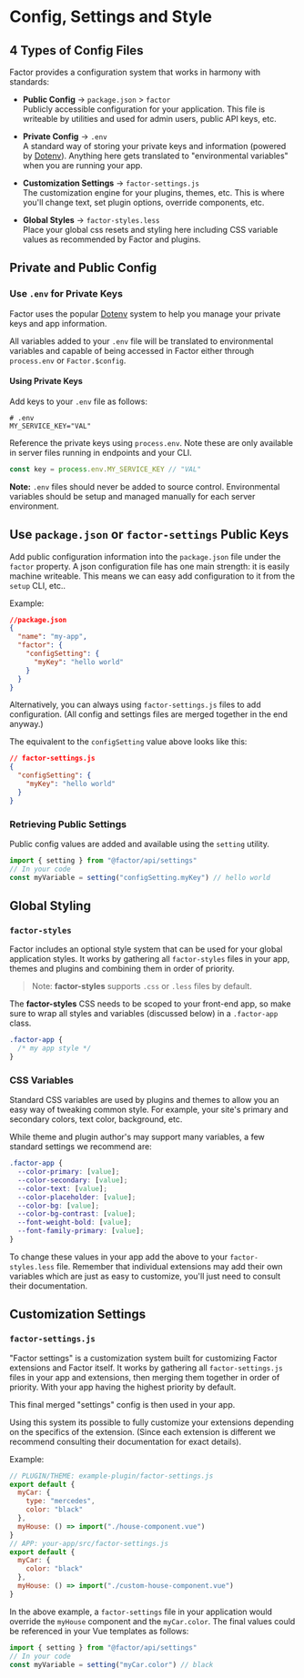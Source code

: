 # Config, Settings and Style

## 4 Types of Config Files

Factor provides a configuration system that works in harmony with standards:

- **Public Config** &rarr; `package.json` > `factor`<br> Publicly accessible configuration for your application. This file is writeable by utilities and used for admin users, public API keys, etc.

- **Private Config** &rarr; `.env`<br> A standard way of storing your private keys and information (powered by [Dotenv](https://github.com/motdotla/dotenv)). Anything here gets translated to "environmental variables" when you are running your app.

- **Customization Settings** &rarr; `factor-settings.js`<br> The customization engine for your plugins, themes, etc. This is where you'll change text, set plugin options, override components, etc.

- **Global Styles** &rarr; `factor-styles.less`<br> Place your global css resets and styling here including CSS variable values as recommended by Factor and plugins.

## Private and Public Config

### Use `.env` for Private Keys

Factor uses the popular [Dotenv](https://github.com/motdotla/dotenv) system to help you manage your private keys and app information.

All variables added to your `.env` file will be translated to environmental variables and capable of being accessed in Factor either through `process.env` or `Factor.$config`.

#### Using Private Keys

Add keys to your `.env` file as follows:

```git
# .env
MY_SERVICE_KEY="VAL"
```

Reference the private keys using `process.env`. Note these are only available in server files running in endpoints and your CLI.

```js
const key = process.env.MY_SERVICE_KEY // "VAL"
```

**Note:** `.env` files should never be added to source control. Environmental variables should be setup and managed manually for each server environment.

## Use `package.json` or `factor-settings` Public Keys

Add public configuration information into the `package.json` file under the `factor` property. A json configuration file has one main strength: it is easily machine writeable. This means we can easy add configuration to it from the `setup` CLI, etc..

Example:

```json
//package.json
{
  "name": "my-app",
  "factor": {
    "configSetting": {
      "myKey": "hello world"
    }
  }
}
```

Alternatively, you can always using `factor-settings.js` files to add configuration. (All config and settings files are merged together in the end anyway.)

The equivalent to the `configSetting` value above looks like this:

```json
// factor-settings.js
{
  "configSetting": {
    "myKey": "hello world"
  }
}
```

### Retrieving Public Settings

Public config values are added and available using the `setting` utility.

```javascript
import { setting } from "@factor/api/settings"
// In your code
const myVariable = setting("configSetting.myKey") // hello world
```

## Global Styling

### `factor-styles`

Factor includes an optional style system that can be used for your global application styles. It works by gathering all `factor-styles` files in your app, themes and plugins and combining them in order of priority.

> Note: **factor-styles** supports `.css` or `.less` files by default.

The **factor-styles** CSS needs to be scoped to your front-end app, so make sure to wrap all styles and variables (discussed below) in a `.factor-app` class.

```css
.factor-app {
  /* my app style */
}
```

### CSS Variables

Standard CSS variables are used by plugins and themes to allow you an easy way of tweaking common style. For example, your site's primary and secondary colors, text color, background, etc.

While theme and plugin author's may support many variables, a few standard settings we recommend are:

```css
.factor-app {
  --color-primary: [value];
  --color-secondary: [value];
  --color-text: [value];
  --color-placeholder: [value];
  --color-bg: [value];
  --color-bg-contrast: [value];
  --font-weight-bold: [value];
  --font-family-primary: [value];
}
```

To change these values in your app add the above to your `factor-styles.less` file. Remember that individual extensions may add their own variables which are just as easy to customize, you'll just need to consult their documentation.

## Customization Settings

### `factor-settings.js`

"Factor settings" is a customization system built for customizing Factor extensions and Factor itself. It works by gathering all `factor-settings.js` files in your app and extensions, then merging them together in order of priority. With your app having the highest priority by default.

This final merged "settings" config is then used in your app.

Using this system its possible to fully customize your extensions depending on the specifics of the extension. (Since each extension is different we recommend consulting their documentation for exact details).

Example:

```js
// PLUGIN/THEME: example-plugin/factor-settings.js
export default {
  myCar: {
    type: "mercedes",
    color: "black"
  },
  myHouse: () => import("./house-component.vue")
}
// APP: your-app/src/factor-settings.js
export default {
  myCar: {
    color: "black"
  },
  myHouse: () => import("./custom-house-component.vue")
}
```

In the above example, a `factor-settings` file in your application would override the `myHouse` component and the `myCar.color`. The final values could be referenced in your Vue templates as follows:

```js
import { setting } from "@factor/api/settings"
// In your code
const myVariable = setting("myCar.color") // black
```
